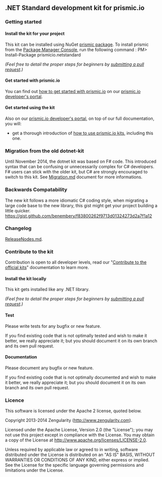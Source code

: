 ## .NET Standard development kit for prismic.io

### Getting started

#### Install the kit for your project

This kit can be installed using NuGet [prismic package](https://www.nuget.org/packages/).
To install prismic from the [Package Manager Console](http://docs.nuget.org/docs/start-here/using-the-package-manager-console), run the following command :
PM> Install-Package prismicio.netstandard

*(Feel free to detail the proper steps for beginners by [submitting a pull request](https://developers.prismic.io/documentation/UszOeAEAANUlwFpp/contribute-to-the-official-kits).)*

#### Get started with prismic.io

You can find out [how to get started with prismic.io](https://developers.prismic.io/documentation/UjBaQsuvzdIHvE4D/getting-started) on our [prismic.io developer's portal](https://developers.prismic.io/).

#### Get started using the kit

Also on our [prismic.io developer's portal](https://developers.prismic.io/), on top of our full documentation, you will:
* get a thorough introduction of [how to use prismic.io kits](https://developers.prismic.io/documentation/UjBe8bGIJ3EKtgBZ/api-documentation#kits-and-helpers), including this one.

### Migration from the old dotnet-kit

Until November 2014, the dotnet kit was based on F# code. This introduced syntax that can be confusing or unnecessarily complex for C# developers.
F# users can stick with the older kit, but C# are strongly encouraged to switch to this kit. See [Migration.md](https://github.com/prismicio/csharp-kit/blob/master/Migration.md) document for more informations.

### Backwards Compatability
The new kit follows a more idiomatic C# coding style, when migrating a large code base to the new library, this gist might get your project building a little quicker.
https://gist.github.com/benembery/f83800262f9713d01324273d2a7f1a12

### Changelog

[ReleaseNodes.md](https://github.com/prismicio/csharp-kit/blob/master/ReleaseNotes.md).

### Contribute to the kit

Contribution is open to all developer levels, read our "[Contribute to the official kits](https://developers.prismic.io/documentation/UszOeAEAANUlwFpp/contribute-to-the-official-kits)" documentation to learn more.

#### Install the kit locally

This kit gets installed like any .NET library.

*(Feel free to detail the proper steps for beginners by [submitting a pull request](https://developers.prismic.io/documentation/UszOeAEAANUlwFpp/contribute-to-the-official-kits).)*

#### Test

Please write tests for any bugfix or new feature.

If you find existing code that is not optimally tested and wish to make it better, we really appreciate it; but you should document it on its own branch and its own pull request.

#### Documentation

Please document any bugfix or new feature.

If you find existing code that is not optimally documented and wish to make it better, we really appreciate it; but you should document it on its own branch and its own pull request.

### Licence

This software is licensed under the Apache 2 license, quoted below.

Copyright 2013-2014 Zengularity (http://www.zengularity.com).

Licensed under the Apache License, Version 2.0 (the "License"); you may not use this project except in compliance with the License. You may obtain a copy of the License at http://www.apache.org/licenses/LICENSE-2.0.

Unless required by applicable law or agreed to in writing, software distributed under the License is distributed on an "AS IS" BASIS, WITHOUT WARRANTIES OR CONDITIONS OF ANY KIND, either express or implied. See the License for the specific language governing permissions and limitations under the License.
